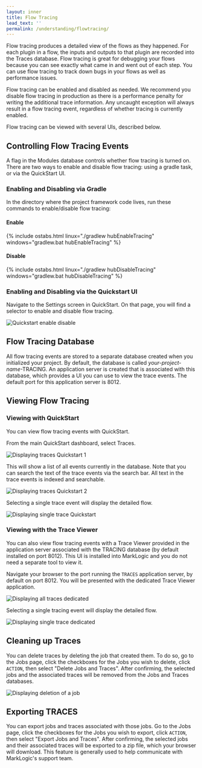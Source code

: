 ```yaml
---
layout: inner
title: Flow Tracing
lead_text: ''
permalink: /understanding/flowtracing/
---
```


<!--- DHFPROD-646 TODO since this is primarily a debugging thing, does it make more sense under Using the DHF than under Concepts? -->

Flow tracing produces a detailed view of the flows as they happened. For each plugin in a flow, the inputs and outputs to that plugin are recorded into the Traces database. Flow tracing is great for debugging your flows because you can see exactly what came in and went out of each step. You can use flow tracing to track down bugs in your flows as well as performance issues.

Flow tracing can be enabled and disabled as needed. We recommend you disable flow tracing in production as there is a performance penalty for writing the additional trace information. Any uncaught exception will always result in a flow tracing event, regardless of whether tracing is currently enabled.

Flow tracing can be viewed with several UIs, described below.

## Controlling Flow Tracing Events
A flag in the Modules database controls whether flow tracing is turned on. There are two ways to enable and disable flow tracing: using a gradle task, or via the QuickStart UI.

### Enabling and Disabling via Gradle
In the directory where the project framework code lives, run these commands to enable/disable flow tracing:

#### Enable
{% include ostabs.html linux="./gradlew hubEnableTracing" windows="gradlew.bat hubEnableTracing" %}

#### Disable
{% include ostabs.html linux="./gradlew hubDisableTracing" windows="gradlew.bat hubDisableTracing" %}

### Enabling and Disabling via the Quickstart UI
Navigate to the Settings screen in QuickStart. On that page, you will find a selector to enable and disable flow tracing.

![Quickstart enable disable]({{site.baseurl}}/images/traces/FlowTracingEnableDisableViaQuickStart.png)

## Flow Tracing Database
All flow tracing events are stored to a separate database created when you initialized your project. By default, the database is called _your-project-name_-TRACING. An application server is created that is associated with this database, which provides a UI you can use to view the trace events. The default port for this application server is 8012.

## Viewing Flow Tracing
### Viewing with QuickStart
You can view flow tracing events with QuickStart.

From the main QuickStart dashboard, select Traces.

![Displaying traces Quickstart 1]({{site.baseurl}}/images/traces/DisplayingTracingInQuickstartScreen1.png)

This will show a list of all events currently in the database. Note that you can search the text of the trace events via the search bar. All text in the trace events is indexed and searchable.

![Displaying traces Quickstart 2]({{site.baseurl}}/images/traces/DisplayingTracingInQuickstartScreen2.png)

Selecting a single trace event will display the detailed flow.

![Displaying single trace Quickstart]({{site.baseurl}}/images/traces/DisplayingSingleTraceInQuickstart.png)

### Viewing with the Trace Viewer
You can also view flow tracing events with a Trace Viewer provided in the application server associated with the TRACING database (by default installed on port 8012). This UI is installed into MarkLogic and you do not need a separate tool to view it.

Navigate your browser to the port running the `TRACES` application server, by default on port 8012. You will be presented with the dedicated Trace Viewer application.

![Displaying all traces dedicated]({{site.baseurl}}/images/traces/DisplayingTracingInDedicatedApp.png)

Selecting a single tracing event will display the detailed flow.

![Displaying single trace dedicated]({{site.baseurl}}/images/traces/DisplayingSingleTraceInDedicatedApp.png)

## Cleaning up Traces
You can delete traces by deleting the job that created them. To do so, go to the Jobs page, click the checkboxes for the Jobs you wish to delete, click `ACTION`, then select "Delete Jobs and Traces". After confirming, the selected jobs and the associated traces will be removed from the Jobs and Traces databases.

![Displaying deletion of a job]({{site.baseurl}}/images/traces/DeleteJobs.png)

## Exporting TRACES
You can export jobs and traces associated with those jobs. Go to the Jobs page, click the checkboxes for the Jobs you wish to export, click `ACTION`, then select "Export Jobs and Traces". After confirming, the selected jobs and their associated traces will be exported to a zip file, which your browser will download. This feature is generally used to help communicate with MarkLogic's support team. 
